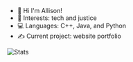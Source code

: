 - 💌 Hi I'm Allison!
- 🌱 Interests: tech and justice
- 💻 Languages: C++, Java, and Python
- ✍️ Current project: website portfolio

![Stats](https://github-readme-stats.vercel.app/api/top-langs/?username=allison-pham&layout=compact&theme=dark&langs_count=3)

<!---
allison-pham/allison-pham is a ✨ special ✨ repository because its `README.md` (this file) appears on your GitHub profile.
You can click the Preview link to take a look at your changes.
--->

